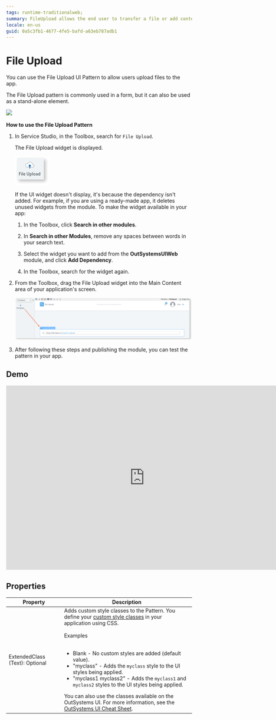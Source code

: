 ```yaml
---
tags: runtime-traditionalweb; 
summary: FileUpload allows the end user to transfer a file or add content to the application.
locale: en-us
guid: 0a5c3fb1-4677-4fe5-bafd-a63eb787adb1
---
```


# File Upload

You can use the File Upload UI Pattern to allow users upload files to the app.

The File Upload pattern is commonly used in a form, but it can also be used as a stand-alone element.

![](<images/fileupload-image-1.png>)

**How to use the File Upload Pattern**

1. In Service Studio, in the Toolbox, search for `File Upload`.

    The File Upload widget is displayed.

    ![](<images/fileupload-image-3.png>)

    If the UI widget doesn't display, it's because the dependency isn't added. For example, if you are using a ready-made app, it deletes unused widgets from the module. To make the widget available in your app:

    1. In the Toolbox, click **Search in other modules**.

    1. In **Search in other Modules**, remove any spaces between words in your search text.
    
    1. Select the widget you want to add from the **OutSystemsUIWeb** module, and click **Add Dependency**. 
    
    1. In the Toolbox, search for the widget again.

1. From the Toolbox, drag the File Upload widget into the Main Content area of your application's screen.

    ![](<images/fileupload-image-4.png>)

1. After following these steps and publishing the module, you can test the pattern in your app. 

## Demo

<iframe width="750" height="500" src="https://www.youtube.com/embed/l0YPl_3ya9s" frameborder="0" allow="accelerometer; autoplay; encrypted-media; gyroscope; picture-in-picture" allowfullscreen="allowfullscreen"></iframe>

## Properties

| **Property** | **Description** |  
|---|---|
| ExtendedClass (Text): Optional  |  Adds custom style classes to the Pattern. You define your [custom style classes](../../../../../../develop/ui/look-feel/css.md) in your application using CSS.<br/><br/>Examples<br/><br/><ul><li>Blank - No custom styles are added (default value).</li><li>"myclass" - Adds the ``myclass`` style to the UI styles being applied.</li><li>"myclass1 myclass2" - Adds the ``myclass1`` and ``myclass2`` styles to the UI styles being applied. </li></ul>You can also use the classes available on the OutSystems UI. For more information, see the [OutSystems UI Cheat Sheet](https://outsystemsui.outsystems.com/OutSystemsUIWebsite/CheatSheet). |




